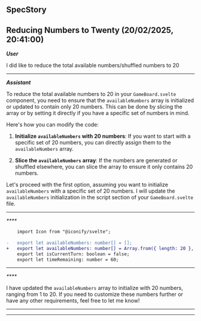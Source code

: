 ## SpecStory

## Reducing Numbers to Twenty (20/02/2025, 20:41:00)

_**User**_

I did like to reduce the total available numbers/shuffled numbers to 20

---

_**Assistant**_

To reduce the total available numbers to 20 in your `GameBoard.svelte` component, you need to ensure that the `availableNumbers` array is initialized or updated to contain only 20 numbers. This can be done by slicing the array or by setting it directly if you have a specific set of numbers in mind.

Here's how you can modify the code:

1. **Initialize `availableNumbers` with 20 numbers**: If you want to start with a specific set of 20 numbers, you can directly assign them to the `availableNumbers` array.

2. **Slice the `availableNumbers` array**: If the numbers are generated or shuffled elsewhere, you can slice the array to ensure it only contains 20 numbers.

Let's proceed with the first option, assuming you want to initialize `availableNumbers` with a specific set of 20 numbers. I will update the `availableNumbers` initialization in the script section of your `GameBoard.svelte` file.

---

_****_

```diff
    import Icon from "@iconify/svelte";
  
-   export let availableNumbers: number[] = [];
+   export let availableNumbers: number[] = Array.from({ length: 20 }, (_, i) => i + 1);
    export let isCurrentTurn: boolean = false;
    export let timeRemaining: number = 60;
```

---

_****_

I have updated the `availableNumbers` array to initialize with 20 numbers, ranging from 1 to 20. If you need to customize these numbers further or have any other requirements, feel free to let me know!

---



---

